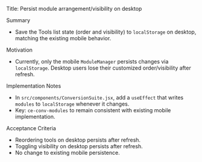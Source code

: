 Title: Persist module arrangement/visibility on desktop

Summary
- Save the Tools list state (order and visibility) to `localStorage` on desktop, matching the existing mobile behavior.

Motivation
- Currently, only the mobile `ModuleManager` persists changes via `localStorage`. Desktop users lose their customized order/visibility after refresh.

Implementation Notes
- In `src/components/ConversionSuite.jsx`, add a `useEffect` that writes `modules` to `localStorage` whenever it changes.
- Key: `ce-conv-modules` to remain consistent with existing mobile implementation.

Acceptance Criteria
- Reordering tools on desktop persists after refresh.
- Toggling visibility on desktop persists after refresh.
- No change to existing mobile persistence.

